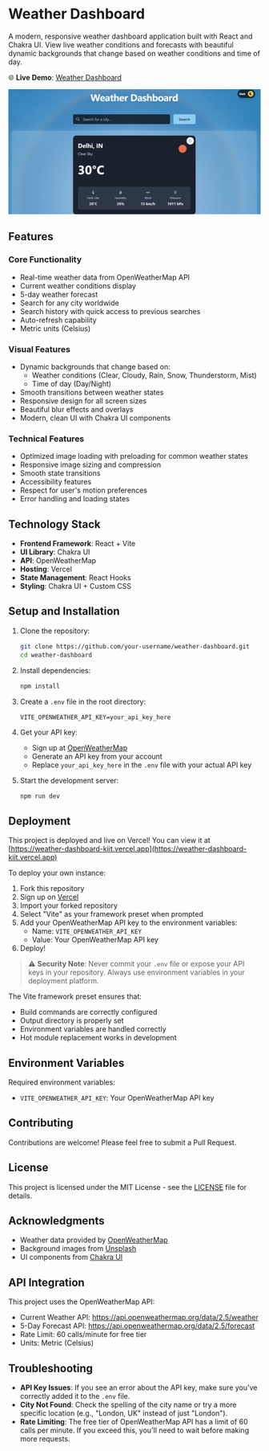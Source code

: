 # Weather Dashboard

A modern, responsive weather dashboard application built with React and Chakra UI. View live weather conditions and forecasts with beautiful dynamic backgrounds that change based on weather conditions and time of day.

🌐 **Live Demo**: [Weather Dashboard](https://weather-dashboard-kiit.vercel.app)

![Weather Dashboard Preview](public/preview.png)

## Features

### Core Functionality
- Real-time weather data from OpenWeatherMap API
- Current weather conditions display
- 5-day weather forecast
- Search for any city worldwide
- Search history with quick access to previous searches
- Auto-refresh capability
- Metric units (Celsius)

### Visual Features
- Dynamic backgrounds that change based on:
  - Weather conditions (Clear, Cloudy, Rain, Snow, Thunderstorm, Mist)
  - Time of day (Day/Night)
- Smooth transitions between weather states
- Responsive design for all screen sizes
- Beautiful blur effects and overlays
- Modern, clean UI with Chakra UI components

### Technical Features
- Optimized image loading with preloading for common weather states
- Responsive image sizing and compression
- Smooth state transitions
- Accessibility features
- Respect for user's motion preferences
- Error handling and loading states

## Technology Stack

- **Frontend Framework**: React + Vite
- **UI Library**: Chakra UI
- **API**: OpenWeatherMap
- **Hosting**: Vercel
- **State Management**: React Hooks
- **Styling**: Chakra UI + Custom CSS

## Setup and Installation

1. Clone the repository:
   ```bash
   git clone https://github.com/your-username/weather-dashboard.git
   cd weather-dashboard
   ```

2. Install dependencies:
   ```bash
   npm install
   ```

3. Create a `.env` file in the root directory:
   ```env
   VITE_OPENWEATHER_API_KEY=your_api_key_here
   ```

4. Get your API key:
   - Sign up at [OpenWeatherMap](https://openweathermap.org/)
   - Generate an API key from your account
   - Replace `your_api_key_here` in the `.env` file with your actual API key

5. Start the development server:
   ```bash
   npm run dev
   ```

## Deployment

This project is deployed and live on Vercel! You can view it at [https://weather-dashboard-kiit.vercel.app](https://weather-dashboard-kiit.vercel.app)

To deploy your own instance:

1. Fork this repository
2. Sign up on [Vercel](https://vercel.com)
3. Import your forked repository
4. Select "Vite" as your framework preset when prompted
5. Add your OpenWeatherMap API key to the environment variables:
   - Name: `VITE_OPENWEATHER_API_KEY`
   - Value: Your OpenWeatherMap API key
6. Deploy!

> ⚠️ **Security Note**: Never commit your `.env` file or expose your API keys in your repository. Always use environment variables in your deployment platform.

The Vite framework preset ensures that:
- Build commands are correctly configured
- Output directory is properly set
- Environment variables are handled correctly
- Hot module replacement works in development

## Environment Variables

Required environment variables:
- `VITE_OPENWEATHER_API_KEY`: Your OpenWeatherMap API key

## Contributing

Contributions are welcome! Please feel free to submit a Pull Request.

## License

This project is licensed under the MIT License - see the [LICENSE](LICENSE) file for details.

## Acknowledgments

- Weather data provided by [OpenWeatherMap](https://openweathermap.org/)
- Background images from [Unsplash](https://unsplash.com/)
- UI components from [Chakra UI](https://chakra-ui.com/)

## API Integration

This project uses the OpenWeatherMap API:
- Current Weather API: https://api.openweathermap.org/data/2.5/weather
- 5-Day Forecast API: https://api.openweathermap.org/data/2.5/forecast
- Rate Limit: 60 calls/minute for free tier
- Units: Metric (Celsius)


## Troubleshooting

- **API Key Issues**: If you see an error about the API key, make sure you've correctly added it to the `.env` file.
- **City Not Found**: Check the spelling of the city name or try a more specific location (e.g., "London, UK" instead of just "London").
- **Rate Limiting**: The free tier of OpenWeatherMap API has a limit of 60 calls per minute. If you exceed this, you'll need to wait before making more requests.

